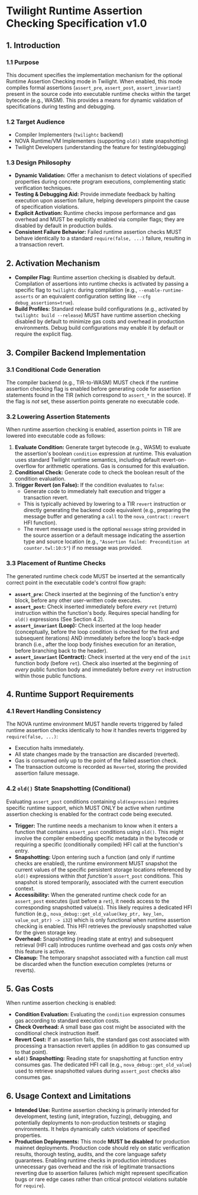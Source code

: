 # Twilight Runtime Assertion Checking Specification v1.0

## 1. Introduction

### 1.1 Purpose

This document specifies the implementation mechanism for the optional Runtime Assertion Checking mode in Twilight. When enabled, this mode compiles formal assertions (`assert_pre`, `assert_post`, `assert_invariant`) present in the source code into executable runtime checks within the target bytecode (e.g., WASM). This provides a means for dynamic validation of specifications during testing and debugging.

### 1.2 Target Audience

* Compiler Implementers (`twilightc` backend)
* NOVA Runtime/VM Implementers (supporting `old()` state snapshotting)
* Twilight Developers (understanding the feature for testing/debugging)

### 1.3 Design Philosophy

* **Dynamic Validation:** Offer a mechanism to detect violations of specified properties during concrete program executions, complementing static verification techniques.
* **Testing & Debugging Aid:** Provide immediate feedback by halting execution upon assertion failure, helping developers pinpoint the cause of specification violations.
* **Explicit Activation:** Runtime checks impose performance and gas overhead and MUST be explicitly enabled via compiler flags; they are disabled by default in production builds.
* **Consistent Failure Behavior:** Failed runtime assertion checks MUST behave identically to a standard `require(false, ...)` failure, resulting in a transaction revert.

## 2. Activation Mechanism

* **Compiler Flag:** Runtime assertion checking is disabled by default. Compilation of assertions into runtime checks is activated by passing a specific flag to `twilightc` during compilation (e.g., `--enable-runtime-asserts` or an equivalent configuration setting like `--cfg debug_assertions=true`).
* **Build Profiles:** Standard release build configurations (e.g., activated by `twilightc build --release`) MUST have runtime assertion checking disabled by default to minimize gas costs and overhead in production environments. Debug build configurations may enable it by default or require the explicit flag.

## 3. Compiler Backend Implementation

### 3.1 Conditional Code Generation

The compiler backend (e.g., TIR-to-WASM) MUST check if the runtime assertion checking flag is enabled before generating code for assertion statements found in the TIR (which correspond to `assert_*` in the source). If the flag is *not* set, these assertion points generate no executable code.

### 3.2 Lowering Assertion Statements

When runtime assertion checking is enabled, assertion points in TIR are lowered into executable code as follows:

1.  **Evaluate Condition:** Generate target bytecode (e.g., WASM) to evaluate the assertion's boolean `condition` expression at runtime. This evaluation uses standard Twilight runtime semantics, including default revert-on-overflow for arithmetic operations. Gas is consumed for this evaluation.
2.  **Conditional Check:** Generate code to check the boolean result of the condition evaluation.
3.  **Trigger Revert (on False):** If the condition evaluates to `false`:
    * Generate code to immediately halt execution and trigger a transaction revert.
    * This is typically achieved by lowering to a TIR `revert` instruction or directly generating the backend code equivalent (e.g., preparing the message buffer and generating a `call` to the `nova_contract::revert` HFI function).
    * The revert message used is the optional `message` string provided in the source assertion or a default message indicating the assertion type and source location (e.g., `"Assertion failed: Precondition at counter.twl:10:5"`) if no message was provided.

### 3.3 Placement of Runtime Checks

The generated runtime check code MUST be inserted at the semantically correct point in the executable code's control flow graph:

* **`assert_pre`:** Check inserted at the beginning of the function's entry block, before any other user-written code executes.
* **`assert_post`:** Check inserted immediately before *every* `ret` (return) instruction within the function's body. Requires special handling for `old()` expressions (See Section 4.2).
* **`assert_invariant` (Loop):** Check inserted at the loop header (conceptually, before the loop condition is checked for the first and subsequent iterations) AND immediately before the loop's back-edge branch (i.e., after the loop body finishes execution for an iteration, before branching back to the header).
* **`assert_invariant` (Contract):** Check inserted at the very end of the `init` function body (before `ret`). Check also inserted at the beginning of *every* public function body and immediately before *every* `ret` instruction within those public functions.

## 4. Runtime Support Requirements

### 4.1 Revert Handling Consistency

The NOVA runtime environment MUST handle reverts triggered by failed runtime assertion checks identically to how it handles reverts triggered by `require(false, ...)`:

* Execution halts immediately.
* All state changes made by the transaction are discarded (reverted).
* Gas is consumed only up to the point of the failed assertion check.
* The transaction outcome is recorded as `Reverted`, storing the provided assertion failure message.

### 4.2 `old()` State Snapshotting (Conditional)

Evaluating `assert_post` conditions containing `old(expression)` requires specific runtime support, which MUST ONLY be active when runtime assertion checking is enabled for the contract code being executed.

* **Trigger:** The runtime needs a mechanism to know when it enters a function that contains `assert_post` conditions using `old()`. This might involve the compiler embedding specific metadata in the bytecode or requiring a specific (conditionally compiled) HFI call at the function's entry.
* **Snapshotting:** Upon entering such a function (and only if runtime checks are enabled), the runtime environment MUST snapshot the current values of the specific persistent storage locations referenced by `old()` expressions within *that function's* `assert_post` conditions. This snapshot is stored temporarily, associated with the current execution context.
* **Accessibility:** When the generated runtime check code for an `assert_post` executes (just before a `ret`), it needs access to the corresponding snapshotted value(s). This likely requires a dedicated HFI function (e.g., `nova_debug::get_old_value(key_ptr, key_len, value_out_ptr) -> i32`) which is only functional when runtime assertion checking is enabled. This HFI retrieves the previously snapshotted value for the given storage key.
* **Overhead:** Snapshotting (reading state at entry) and subsequent retrieval (HFI call) introduces runtime overhead and gas costs *only* when this feature is active.
* **Cleanup:** The temporary snapshot associated with a function call must be discarded when the function execution completes (returns or reverts).

## 5. Gas Costs

When runtime assertion checking is enabled:

* **Condition Evaluation:** Evaluating the `condition` expression consumes gas according to standard execution costs.
* **Check Overhead:** A small base gas cost might be associated with the conditional check instruction itself.
* **Revert Cost:** If an assertion fails, the standard gas cost associated with processing a transaction revert applies (in addition to gas consumed up to that point).
* **`old()` Snapshotting:** Reading state for snapshotting at function entry consumes gas. The dedicated HFI call (e.g., `nova_debug::get_old_value`) used to retrieve snapshotted values during `assert_post` checks also consumes gas.

## 6. Usage Context and Limitations

* **Intended Use:** Runtime assertion checking is primarily intended for development, testing (unit, integration, fuzzing), debugging, and potentially deployments to non-production testnets or staging environments. It helps dynamically catch violations of specified properties.
* **Production Deployments:** This mode **MUST be disabled** for production mainnet deployments. Production code should rely on static verification results, thorough testing, audits, and the core language safety guarantees. Enabling runtime checks in production introduces unnecessary gas overhead and the risk of legitimate transactions reverting due to assertion failures (which might represent specification bugs or rare edge cases rather than critical protocol violations suitable for `require`).